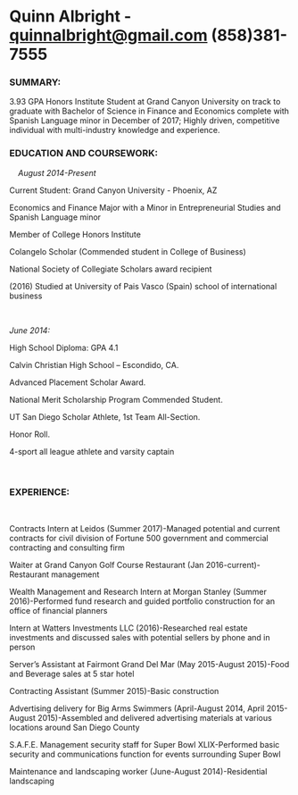 # Quinn Albright - quinnalbright@gmail.com (858)381-7555
<h3>SUMMARY:</h3>
<body>3.93 GPA Honors Institute Student at Grand Canyon University on track to graduate with Bachelor of Science in Finance and Economics complete with Spanish Language minor in December of 2017; Highly driven, competitive individual with multi-industry knowledge and experience.</body>

<h3>EDUCATION AND COURSEWORK: </h3>  
 
<i> August 2014-Present </i>  

<p> Current Student: Grand Canyon University - Phoenix, AZ</p>
<p>Economics and Finance Major with a Minor in Entrepreneurial Studies and Spanish Language minor</p>
<p>Member of College Honors Institute</p>
<p>Colangelo Scholar (Commended student in College of Business)</p>
<p>National Society of Collegiate Scholars award recipient</p>
<p>(2016) Studied at University of Pais Vasco (Spain) school of international business</p>

 

<i>June 2014: </i>

<p>High School Diploma: GPA 4.1</p>
<p>Calvin Christian High School – Escondido, CA.</p>
<p>Advanced Placement Scholar Award.</p>
<p>National Merit Scholarship Program Commended Student.</p>
<p>UT San Diego Scholar Athlete, 1st Team All-Section. </p>
<p>Honor Roll.</p>
<p>4-sport all league athlete and varsity captain</p>
                                                            
 
 
<h3> EXPERIENCE:</h3>
 
<p>Contracts Intern at Leidos (Summer 2017)-Managed potential and current contracts for civil division of Fortune 500 government and commercial contracting and consulting firm </p>
<p>Waiter at Grand Canyon Golf Course Restaurant (Jan 2016-current)-Restaurant management </p>
<p>Wealth Management and Research Intern at Morgan Stanley (Summer 2016)-Performed fund research and guided portfolio construction for an office of financial planners</p>
<p>Intern at Watters Investments LLC (2016)-Researched real estate investments and discussed sales with potential sellers by phone and in person</p>
<p>Server’s Assistant at Fairmont Grand Del Mar (May 2015-August 2015)-Food and Beverage sales at 5 star hotel</p>
<p>Contracting Assistant (Summer 2015)-Basic construction </p>
<p>Advertising delivery for Big Arms Swimmers (April-August 2014, April 2015-August 2015)-Assembled and delivered advertising materials at various locations around San Diego County</p>
<p>S.A.F.E. Management security staff for Super Bowl XLIX-Performed basic security and communications function for events surrounding Super Bowl</p>
<p>Maintenance and landscaping worker (June-August 2014)-Residential landscaping</p>
